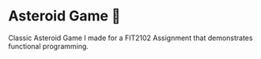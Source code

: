 # Asteroid Game 🚀

Classic Asteroid Game I made for a FIT2102 Assignment that demonstrates functional programming.